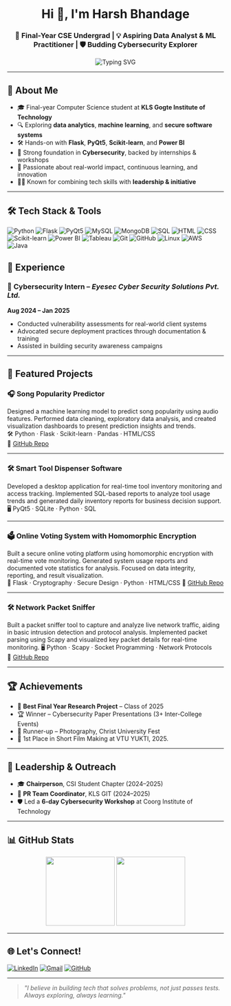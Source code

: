 <h1 align="center">Hi 👋, I'm Harsh Bhandage</h1>
<h3 align="center">🚀 Final-Year CSE Undergrad | 💡 Aspiring Data Analyst & ML Practitioner | 🛡️ Budding Cybersecurity Explorer</h3>

<p align="center">
  <img src="https://readme-typing-svg.demolab.com?font=Fira+Code&size=22&pause=1000&color=00FF9F&width=500&lines=Final+Year+Computer+Science+Engineer;Exploring+Data%2C+ML+%26+Cybersecurity;Building+Real-World+Tech+Projects;Learning%2C+Leading%2C+and+Growing+Every+Day" alt="Typing SVG" />
</p>

---

## 🧠 About Me

- 🎓 Final-year Computer Science student at **KLS Gogte Institute of Technology**
- 🔍 Exploring **data analytics**, **machine learning**, and **secure software systems**
- 🛠 Hands-on with **Flask**, **PyQt5**, **Scikit-learn**, and **Power BI**
- 🔐 Strong foundation in **Cybersecurity**, backed by internships & workshops
- 🧠 Passionate about real-world impact, continuous learning, and innovation
- 👨‍💼 Known for combining tech skills with **leadership & initiative**

---
## 🛠 Tech Stack & Tools

![Python](https://img.shields.io/badge/Python-3670A0?style=for-the-badge&logo=python&logoColor=white) ![Flask](https://img.shields.io/badge/Flask-000000?style=for-the-badge&logo=flask&logoColor=white) ![PyQt5](https://img.shields.io/badge/PyQt5-41CD52?style=for-the-badge&logo=qt&logoColor=white) ![MySQL](https://img.shields.io/badge/MySQL-00758F?style=for-the-badge&logo=mysql) ![MongoDB](https://img.shields.io/badge/MongoDB-4EA94B?style=for-the-badge&logo=mongodb) ![SQL](https://img.shields.io/badge/SQL-003B57?style=for-the-badge&logo=sqlite&logoColor=white) ![HTML](https://img.shields.io/badge/HTML-E34F26?style=for-the-badge&logo=html5&logoColor=white) ![CSS](https://img.shields.io/badge/CSS-1572B6?style=for-the-badge&logo=css3&logoColor=white) ![Scikit-learn](https://img.shields.io/badge/Scikit--Learn-F7931E?style=for-the-badge&logo=scikit-learn&logoColor=white) ![Power BI](https://img.shields.io/badge/PowerBI-F2C811?style=for-the-badge&logo=powerbi&logoColor=black) ![Tableau](https://img.shields.io/badge/Tableau-E97627?style=for-the-badge&logo=tableau&logoColor=white) ![Git](https://img.shields.io/badge/Git-F05032?style=for-the-badge&logo=git&logoColor=white) ![GitHub](https://img.shields.io/badge/GitHub-181717?style=for-the-badge&logo=github) ![Linux](https://img.shields.io/badge/Linux-FCC624?style=for-the-badge&logo=linux&logoColor=black) ![AWS](https://img.shields.io/badge/AWS-FF9900?style=for-the-badge&logo=amazonaws&logoColor=white) ![Java](https://img.shields.io/badge/Java-007396?style=for-the-badge&logo=java&logoColor=white)



## 💼 Experience

### 🔐 **Cybersecurity Intern** – *Eyesec Cyber Security Solutions Pvt. Ltd.*  
**Aug 2024 – Jan 2025**  
- Conducted vulnerability assessments for real-world client systems  
- Advocated secure deployment practices through documentation & training  
- Assisted in building security awareness campaigns

---

## 🚀 Featured Projects

### 🎧 **Song Popularity Predictor**  
Designed a machine learning model to predict song popularity using
audio features. Performed data cleaning, exploratory data analysis,
and created visualization dashboards to present prediction insights
and trends.   
🛠 Python · Flask · Scikit-learn · Pandas · HTML/CSS  
📎 [GitHub Repo](https://github.com/harshbhandage/song-popularity-predictor)

---

### 🛠 **Smart Tool Dispenser Software**  
Developed a desktop application for real-time tool inventory
monitoring and access tracking. Implemented SQL-based reports to
analyze tool usage trends and generated daily inventory reports for
business decision support.   
🖥 PyQt5 · SQLite · Python · SQL 

---

### 🗳️ **Online Voting System with Homomorphic Encryption**  
Built a secure online voting platform using homomorphic encryption
with real-time vote monitoring. Generated system usage reports and
documented vote statistics for analysis. Focused on data integrity,
reporting, and result visualization.  
🔐 Flask · Cryptography · Secure Design · Python · HTML/CSS
📎 [GitHub Repo](https://github.com/harshbhandage/online-voting-encryption)

---

### 🛠 **Network Packet Sniffer**
Built a packet sniffer tool to capture and analyze live network traffic, aiding in basic intrusion detection and protocol analysis. Implemented packet parsing using Scapy and visualized key packet details for real-time monitoring.
🖥 Python · Scapy · Socket Programming · Network Protocols  
📎 [GitHub Repo](https://github.com/harshbhandage/network-packet-sniffer)

---

## 🏆 Achievements

- 🥇 **Best Final Year Research Project** – Class of 2025  
- 🏆 Winner – Cybersecurity Paper Presentations (3+ Inter-College Events)  
- 🥈 Runner-up – Photography, Christ University Fest
- 🥇 1st Place in Short Film Making at VTU YUKTI, 2025.

---

## 👥 Leadership & Outreach

- 🎓 **Chairperson**, CSI Student Chapter (2024–2025)  
- 📣 **PR Team Coordinator**, KLS GIT (2024–2025)  
- 🛡️ Led a **6-day Cybersecurity Workshop** at Coorg Institute of Technology  

---

## 📊 GitHub Stats

<p align="center">
  <img src="https://github-readme-stats.vercel.app/api?username=harshbhandage&show_icons=true&theme=radical" height="160"/>
  <img src="https://github-readme-streak-stats.herokuapp.com/?user=harshbhandage&theme=radical" height="160"/>
</p>

---

## 🌐 Let's Connect!

[![LinkedIn](https://img.shields.io/badge/LinkedIn-blue?style=flat&logo=linkedin&labelColor=blue)](https://www.linkedin.com/in/harshbhandage/)
[![Gmail](https://img.shields.io/badge/Gmail-D14836?style=flat&logo=gmail&logoColor=white)](mailto:harshbhandage15@gmail.com)
[![GitHub](https://img.shields.io/badge/GitHub-000?style=flat&logo=github&logoColor=white)](https://github.com/harshbhandage)

---

> _"I believe in building tech that solves problems, not just passes tests. Always exploring, always learning."_
